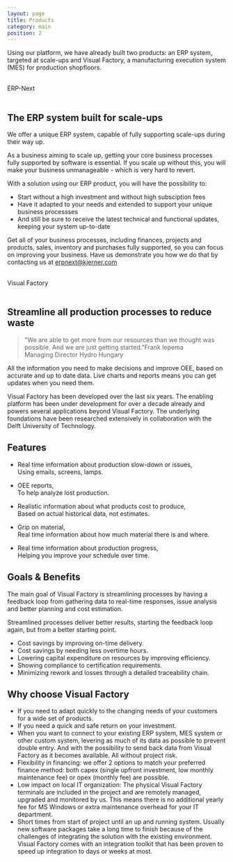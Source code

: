 ```yaml
---
layout: page
title: Products
category: main
position: 2
---
```


Using our platform, we have already built two products: an ERP system, targeted at scale-ups and Visual Factory, a manufacturing execution system (MES) for production shopfloors.

<!-- <a name="erp-next"></a>
## ERP-Next -->
<br>
<div class="banner animel blue2">
	<span>ERP-Next</span>
</div>
<br>

## The ERP system built for scale-ups

We offer a unique ERP system, capable of fully supporting scale-ups during their way up.

As a business aiming to scale up, getting your core business processes fully supported by software is essential.
If you scale up without this, you will make your business unmanageable - which is very hard to revert.

With a solution using our ERP product, you will have the possibility to:
* Start without a high investment and without high subsciption fees
* Have it adapted to your needs and extended to support your unique business processses
* And still be sure to receive the latest technical and functional updates, keeping your system up-to-date

Get all of your business processes, including finances, projects and products, sales, inventory and purchases fully supported, so you can focus on improving your business. Have us demonstrate you how we do that by contacting us at erpnext@kjerner.com

<!-- <a name="visual-factory"></a>
## Visual Factory -->

<br>
<div class="banner animel orange3">
	<span>Visual Factory</span>
</div>
<br>

## Streamline all production processes to reduce waste

> "We are able to get more from our resources than we thought was possible. And we are just getting started."<span>Frank Iepema<br>Managing Director Hydro Hungary</span>

All the information you need to make decisions and improve OEE, based on accurate and up to date data. Live charts and reports means you can get updates when you need them.

Visual Factory has been developed over the last six years.
The enabling platform has been under development for over a
decade already and powers several applications beyond Visual
Factory. The underlying foundations have been researched
extensively in collaboration with the Delft University of
Technology.

<a name="visual-factory-features"></a>
## Features

- Real time information about production slow-down or issues,
	<br>Using emails, screens, lamps.

- OEE reports,
	<br>To help analyze lost production.

- Realistic information about what products cost to produce,
	<br>Based on actual historical data, not estimates.

- Grip on material,
	<br>Real time information about how much material there is and where.

- Real time information about production progress,
	<br>Helping you improve your schedule over time.

<a name="visual-factory-benefits"></a>
## Goals & Benefits

The main goal of Visual Factory is streamlining processes
by having a feedback loop from gathering data to real-time responses,
issue analysis and better planning and cost estimation.

Streamlined processes deliver better results, starting the feedback loop again,
but from a better starting point.

- Cost savings by improving on-time delivery.
- Cost savings by needing less overtime hours.
- Lowering capital expenditure on resources by improving efficiency.
- Showing compliance to certification requirements.
- Minimizing rework and losses through a detailed traceability chain.

<a name="visual-factory-choose"></a>
## Why choose Visual Factory

- If you need to adapt quickly to the changing needs of your customers for a wide set of products.
- If you need a quick and safe return on your investment.
- When you want to connect to your existing ERP system, MES system or other custom system, levering as much of its data as possible to prevent double entry. And with the possibility to send back data from Visual Factory as it becomes available. All without project risk.
- Flexibility in financing: we offer 2 options to match your preferred finance method: both capex (single upfront investment, low monthly maintenance fee) or opex (monthly fee) are possible.
- Low impact on local IT organization: The physical Visual Factory terminals are included in the project and are remotely managed, upgraded and monitored by us. This means there is no additional yearly fee for MS Windows or extra maintenance overhead for your IT department.
- Short times from start of project until an up and running system. Usually new software packages take a long time to finish because of the challenges of integrating the solution with the existing environment. Visual Factory comes with an integration toolkit that has been proven to speed up integration to days or weeks at most.
